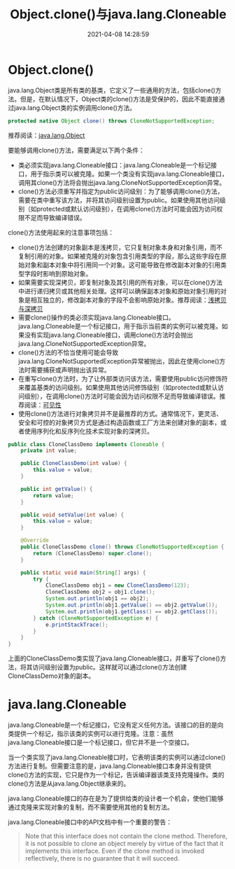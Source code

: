 ﻿---
title: Object.clone()与java.lang.Cloneable
date: 2021-04-08 14:28:59
summary: 本文分享Java对对象克隆的支持，主要内容包括java.lang.Object.clone()方法与java.lang.Cloneable接口。
tags:
- Java
categories:
- Java
---

# Object.clone()

java.lang.Object类是所有类的基类，它定义了一些通用的方法，包括clone()方法。但是，在默认情况下，Object类的clone()方法是受保护的，因此不能直接通过java.lang.Object类的实例调用clone()方法。

```java
protected native Object clone() throws CloneNotSupportedException;
```

推荐阅读：[java.lang.Object](https://blankspace.blog.csdn.net/article/details/104711521)

要能够调用clone()方法，需要满足以下两个条件：
- 类必须实现java.lang.Cloneable接口：java.lang.Cloneable是一个标记接口，用于指示类可以被克隆。如果一个类没有实现java.lang.Cloneable接口，调用其clone()方法将会抛出java.lang.CloneNotSupportedException异常。
- clone()方法必须重写并指定为public访问级别：为了能够调用clone()方法，需要在类中重写该方法，并将其访问级别设置为public。如果使用其他访问级别（如protected或默认访问级别），在调用clone()方法时可能会因为访问权限不足而导致编译错误。

clone()方法使用起来的注意事项包括：
- clone()方法创建的对象副本是浅拷贝，它只复制对象本身和对象引用，而不复制引用的对象。如果被克隆的对象包含引用类型的字段，那么这些字段在原始对象和副本对象中将引用同一个对象。这可能导致在修改副本对象的引用类型字段时影响到原始对象。
- 如果需要实现深拷贝，即复制对象及其引用的所有对象，可以在clone()方法中进行递归拷贝或其他相关处理。这样可以确保副本对象和原始对象引用的对象是相互独立的，修改副本对象的字段不会影响原始对象。推荐阅读：[浅拷贝与深拷贝](https://blankspace.blog.csdn.net/article/details/130355884)
- 需要clone()操作的类必须实现java.lang.Cloneable接口。java.lang.Cloneable是一个标记接口，用于指示当前类的实例可以被克隆。如果没有实现java.lang.Cloneable接口，调用clone()方法时会抛出java.lang.CloneNotSupportedException异常。
- clone()方法的不恰当使用可能会导致java.lang.CloneNotSupportedException异常被抛出，因此在使用clone()方法时需要捕获或声明抛出该异常。
- 在重写clone()方法时，为了让外部类访问该方法，需要使用public访问修饰符来覆盖基类的访问级别。如果使用其他访问修饰级别（如protected或默认访问级别），在调用clone()方法时可能会因为访问权限不足而导致编译错误。推荐阅读：[可见性](https://blankspace.blog.csdn.net/article/details/114701507)
- 使用clone()方法进行对象拷贝并不是最推荐的方式。通常情况下，更灵活、安全和可控的对象拷贝方式是通过构造函数或工厂方法来创建对象的副本，或者使用序列化和反序列化技术实现对象的深拷贝。

```java
public class CloneClassDemo implements Cloneable {
    private int value;

    public CloneClassDemo(int value) {
        this.value = value;
    }

    public int getValue() {
        return value;
    }

    public void setValue(int value) {
        this.value = value;
    }

    @Override
    public CloneClassDemo clone() throws CloneNotSupportedException {
        return (CloneClassDemo) super.clone();
    }

    public static void main(String[] args) {
        try {
            CloneClassDemo obj1 = new CloneClassDemo(123);
            CloneClassDemo obj2 = obj1.clone();
            System.out.println(obj1 == obj2);
            System.out.println(obj1.getValue() == obj2.getValue());
            System.out.println(obj1.getClass() == obj2.getClass());
        } catch (CloneNotSupportedException e) {
            e.printStackTrace();
        }
    }
}
```

上面的CloneClassDemo类实现了java.lang.Cloneable接口，并重写了clone()方法，将其访问级别设置为public。这样就可以通过clone()方法创建CloneClassDemo对象的副本。

# java.lang.Cloneable

java.lang.Cloneable是一个标记接口，它没有定义任何方法。该接口的目的是向类提供一个标记，指示该类的实例可以进行克隆。注意：虽然java.lang.Cloneable接口是一个标记接口，但它并不是一个空接口。

当一个类实现了java.lang.Cloneable接口时，它表明该类的实例可以通过clone()方法进行复制。但需要注意的是，java.lang.Cloneable接口本身并没有提供clone()方法的实现，它只是作为一个标记，告诉编译器该类支持克隆操作。类的clone()方法是从java.lang.Object继承来的。

java.lang.Cloneable接口的存在是为了提供给类的设计者一个机会，使他们能够通过克隆来实现对象的复制，而不需要使用其他的复制方法。

java.lang.Cloneable接口中的API文档中有一个重要的警告：

> Note that this interface does not contain the clone method. Therefore, it is not possible to clone an object merely by virtue of the fact that it implements this interface. Even if the clone method is invoked reflectively, there is no guarantee that it will succeed.
